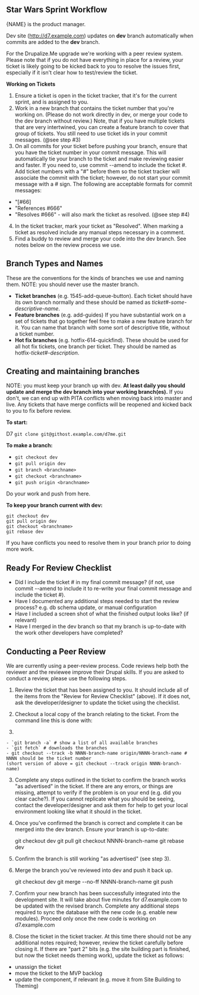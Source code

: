Star Wars Sprint Workflow
-------------------------

{NAME} is the product manager.

Dev site (http://d7.example.com) updates on **dev** branch automatically when commits are added to the **dev** branch.

For the Drupalize.Me upgrade we're working with a peer review system. Please note that if you do not have everything in place for a review, your ticket is likely going to be kicked back to you to resolve the issues first, especially if it isn't clear how to test/review the ticket.

**Working on Tickets**

1. Ensure a ticket is open in the ticket tracker, that it's for the current sprint, and is assigned to you.
2. Work in a new branch that contains the ticket number that you're working on. (Please do not work directly in dev, or merge your code to the dev branch without review.) Note, that if you have multiple tickets that are very intertwined, you can create a feature branch to cover that group of tickets. You still need to use ticket ids in your commit messages. (@see step #3)
3. On all commits for your ticket before pushing your branch, ensure that you have the ticket number in your commit message. This will automatically tie your branch to the ticket and make reviewing easier and faster. If you need to, use commit --amend to include the ticket #.
Add ticket numbers with a "#" before them so the ticket tracker will associate the commit with the ticket; however, do not start your commit message with a # sign. The following are acceptable formats for commit messages:
  - "[#66]
  - "References #666"
  - "Resolves #666" - will also mark the ticket as resolved. (@see step #4)
4. In the ticket tracker, mark your ticket as "Resolved".
When marking a ticket as resolved include any manual steps necessary in a comment.
5. Find a buddy to review and merge your code into the dev branch. See notes below on the review process we use.

Branch Types and Names
----------------------
These are the conventions for the kinds of branches we use and naming them. NOTE: you should never use the master branch.

- **Ticket branches** (e.g. 1545-add-queue-button). Each ticket should have its own branch normally and these should be named as _ticket#-some-descriptive-name_.
- **Feature branches** (e.g. add-guides) If you have substantial work on a set of tickets that go together feel free to make a new feature branch for it. You can name that branch with some sort of descriptive title, without a ticket number.
- **Hot fix branches** (e.g. hotfix-614-quickfind). These should be used for all hot fix tickets, one branch per ticket. They should be named as hotfix-_ticket#-description_.

Creating and maintaining branches
-----------------
NOTE: you must keep your branch up with dev. **At least daily you should update and merge the dev branch into your working branch(es).** If you don't, we can end up with PITA conflicts when moving back into master and live. Any tickets that have merge conflicts will be reopened and kicked back to you to fix before review.

**To start:**

D7
    `git clone git@githost.example.com/d7me.git`

**To make a branch:**

 -  `git checkout dev`
 -  `git pull origin dev`
 -  `git branch <branchname>`
 -  `git checkout <branchname>`
 -  `git push origin <branchname>`

Do your work and push from here.

**To keep your branch current with dev:**

    git checkout dev
    git pull origin dev
    git checkout <branchname>
    git rebase dev

If you have conflicts you need to resolve them in your branch prior to doing more work.

Ready For Review Checklist
----------------------
- Did I include the ticket # in my final commit message? (if not, use commit --amend to include it to re-write your final commit message and include the ticket #).
- Have I documented any additional steps needed to start the review process? e.g. db schema update, or manual configuration
- Have I included a screen shot of what the finished output looks like? (if relevant)
- Have I merged in the dev branch so that my branch is up-to-date with the work other developers have completed?

Conducting a Peer Review
-----------------
We are currently using a peer-review process. Code reviews help both the reviewer and the reviewee improve their Drupal skills. If you are asked to conduct a review, please use the following steps.

1. Review the ticket that has been assigned to you. It should include all of the items from the "Review for Review Checklist" (above). If it does not, ask the developer/designer to update the ticket using the checklist.

2. Checkout a local copy of the branch relating to the ticket. From the command line this is done with:

3. 

    - `git branch -a` # show a list of all available branches
    - `git fetch` # downloads the branches
    - git checkout --track -b NNNN-branch-name origin/NNNN-branch-name # NNNN should be the ticket number
    (short version of above = git checkout --track origin NNNN-branch-name)

3. Complete any steps outlined in the ticket to confirm the branch works "as advertised" in the ticket. If there are any errors, or things are missing, attempt to verify if the problem is on your end (e.g. did you clear cache?). If you cannot replicate what you should be seeing, contact the developer/designer and ask them for help to get your local environment looking like what it should in the ticket.

4. Once you've confirmed the branch is correct and complete it can be merged into the dev branch. Ensure your branch is up-to-date:

    git checkout dev
    git pull
    git checkout NNNN-branch-name
    git rebase dev

5. Confirm the branch is still working "as advertised" (see step 3).

6. Merge the branch you've reviewed into dev and push it back up.

    git checkout dev
    git merge --no-ff NNNN-branch-name
    git push

7. Confirm your new branch has been successfully integrated into the development site. It will take about five minutes for d7.example.com to be updated with the revised branch. Complete any additional steps required to sync the database with the new code (e.g. enable new modules). Proceed only once the new code is working on d7.example.com

8. Close the ticket in the ticket tracker. At this time there should not be any additional notes required; however, review the ticket carefully before closing it. If there are "part 2" bits (e.g. the site building part is finished, but now the ticket needs theming work), update the ticket as follows:
  - unassign the ticket
  - move the ticket to the MVP backlog
  - update the component, if relevant (e.g. move it from Site Building to Theming)
